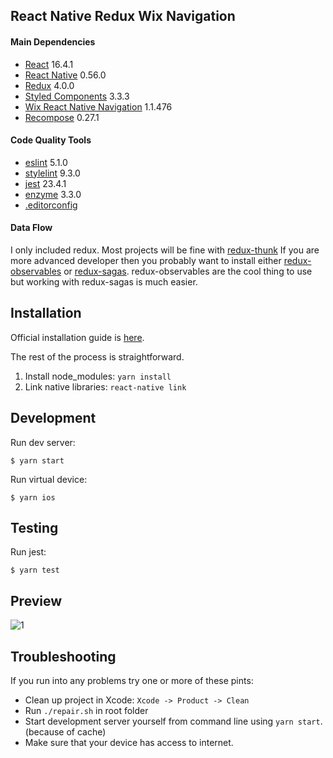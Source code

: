 ## React Native Redux Wix Navigation

#### Main Dependencies

* [React](https://github.com/facebook/react) 16.4.1
* [React Native](https://github.com/facebook/react-native) 0.56.0
* [Redux](http://redux.js.org) 4.0.0
* [Styled Components](https://github.com/styled-components/styled-components) 3.3.3
* [Wix React Native Navigation](https://github.com/wix/react-native-navigation) 1.1.476
* [Recompose](https://github.com/acdlite/recompose) 0.27.1

#### Code Quality Tools

* [eslint](https://github.com/eslint/eslint) 5.1.0
* [stylelint](https://github.com/stylelint/stylelint) 9.3.0
* [jest](https://github.com/facebook/jest) 23.4.1
* [enzyme](https://github.com/airbnb/enzyme) 3.3.0
* [.editorconfig](http://editorconfig.org/)

#### Data Flow

I only included redux. Most projects will be fine with [redux-thunk](https://github.com/gaearon/redux-thunk) If you are more advanced developer then you probably want to install either [redux-observables](https://github.com/redux-observable/redux-observable) or [redux-sagas](https://github.com/redux-saga/redux-saga). redux-observables are the cool thing to use but working with redux-sagas is much easier.

## Installation

Official installation guide is [here](https://facebook.github.io/react-native/docs/getting-started.html).

The rest of the process is straightforward.

 1) Install node_modules: `yarn install`
 2) Link native libraries: `react-native link`

## Development

Run dev server:

```
$ yarn start
```

Run virtual device:

```
$ yarn ios
```

## Testing

Run jest:

```
$ yarn test
```

## Preview

![1](https://github.com/developer239/react-native-redux-wix-navigation-boilerplate/blob/master/preview.gif?raw=true)

## Troubleshooting

If you run into any problems try one or more of these pints:

* Clean up project in Xcode: `Xcode -> Product -> Clean`
* Run `./repair.sh` in root folder
* Start development server yourself from command line using `yarn start`. (because of cache)
* Make sure that your device has access to internet.
